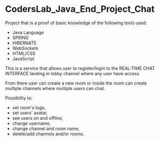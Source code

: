 # CodersLab_Java_End_Project_Chat

Project that is a proof of basic knowledge of the following tools used:
* Java Language
* SPRING
* HIBERNATE
* WebSockets
* HTML/CSS
* JavaScript

This is a service that allows user to register/login to the REAL-TIME CHAT INTERFACE landing in lobby channel where any user have access

From there user can create a new room or inside the room can create multiple channels where multiple users can chat.

Possibility to:
* set room's logo,
* set users' avatar,
* see users on and offline,
* change username,
* change channel and room name,
* delete/add channels and/or rooms.
